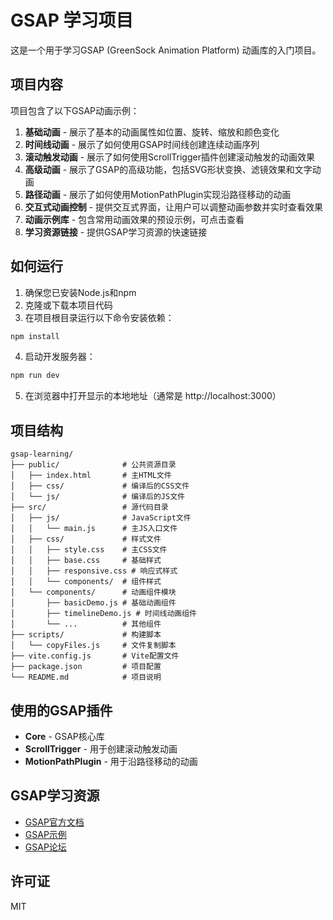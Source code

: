 # GSAP 学习项目

这是一个用于学习GSAP (GreenSock Animation Platform) 动画库的入门项目。

## 项目内容

项目包含了以下GSAP动画示例：

1. **基础动画** - 展示了基本的动画属性如位置、旋转、缩放和颜色变化
2. **时间线动画** - 展示了如何使用GSAP时间线创建连续动画序列
3. **滚动触发动画** - 展示了如何使用ScrollTrigger插件创建滚动触发的动画效果
4. **高级动画** - 展示了GSAP的高级功能，包括SVG形状变换、滤镜效果和文字动画
5. **路径动画** - 展示了如何使用MotionPathPlugin实现沿路径移动的动画
6. **交互式动画控制** - 提供交互式界面，让用户可以调整动画参数并实时查看效果
7. **动画示例库** - 包含常用动画效果的预设示例，可点击查看
8. **学习资源链接** - 提供GSAP学习资源的快速链接

## 如何运行

1. 确保您已安装Node.js和npm
2. 克隆或下载本项目代码
3. 在项目根目录运行以下命令安装依赖：

```bash
npm install
```

4. 启动开发服务器：

```bash
npm run dev
```

5. 在浏览器中打开显示的本地地址（通常是 http://localhost:3000）

## 项目结构

```
gsap-learning/
├── public/              # 公共资源目录
│   ├── index.html       # 主HTML文件
│   ├── css/             # 编译后的CSS文件
│   └── js/              # 编译后的JS文件
├── src/                 # 源代码目录
│   ├── js/              # JavaScript文件
│   │   └── main.js      # 主JS入口文件
│   ├── css/             # 样式文件
│   │   ├── style.css    # 主CSS文件
│   │   ├── base.css     # 基础样式
│   │   ├── responsive.css # 响应式样式
│   │   └── components/  # 组件样式
│   └── components/      # 动画组件模块
│       ├── basicDemo.js # 基础动画组件
│       ├── timelineDemo.js # 时间线动画组件
│       └── ...          # 其他组件
├── scripts/             # 构建脚本
│   └── copyFiles.js     # 文件复制脚本
├── vite.config.js       # Vite配置文件
├── package.json         # 项目配置
└── README.md            # 项目说明
```

## 使用的GSAP插件

- **Core** - GSAP核心库
- **ScrollTrigger** - 用于创建滚动触发动画
- **MotionPathPlugin** - 用于沿路径移动的动画

## GSAP学习资源

- [GSAP官方文档](https://greensock.com/docs/)
- [GSAP示例](https://greensock.com/examples-showcases/)
- [GSAP论坛](https://greensock.com/forums/)

## 许可证

MIT 